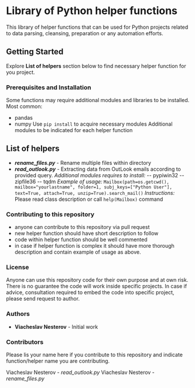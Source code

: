 # Library of Python helper functions

This library of helper functions that can be used for Python projects related to data parsing, cleansing, preparation or any automation efforts.

## Getting Started

Explore **List of helpers** section below to find necessary helper function for you project.

### Prerequisites and Installation

Some functions may require additional modules and libraries to be installed.
Most common:
- pandas
- numpy
Use `pip install` to acquire necessary modules
Additional modules to be indicated for each helper function

## List of helpers
- **_rename_files.py_** - Rename multiple files within directory
- **_read_outlook.py_** - Extracting data from OutLook emails according to provided query.
_Additional modules requires to install:_
-- pypiwin32
-- zipfile36
-- tqdm
  _Example  of usage:_
    `Mailbox(path=os.getcwd(), mailbox="yourlastname", folder=1, subj_keys=["Python User"],
	text=True, attach=True, unzip=True).search_mail()`
  _Instructions:_
  Please read class description or call `help(Mailbox)` command
  
### Contributing to this repository
- anyone can contribute to this repository via pull request
- new helper function should have short description to follow
- code within helper function should be well commented
- in case if helper function is complex it should have more thorough description and contain example of usage as above.

### License
Anyone can use this repository code for their own purpose and at own risk. There is no guarantee the code will work inside specific projects.
In case if advice, consultation required to embed the code into specific project, please send request to author.

### Authors
* **Viacheslav Nesterov** - Initial work

### Contributors
Please lis your name here if you contribute to this repository and indicate function/helper name you are contributing.

Viacheslav Nesterov - _read_outlook.py_
Viacheslav Nesterov - _rename_files.py_
